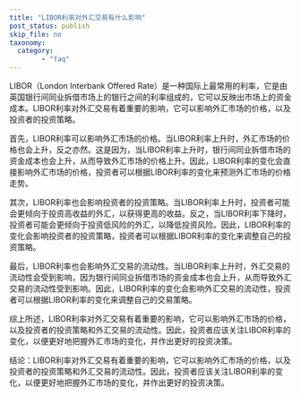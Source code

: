 ```yaml
---
title: "LIBOR利率对外汇交易有什么影响"
post_status: publish
skip_file: no
taxonomy:
  category:
        - "faq"
---
```


LIBOR（London Interbank Offered Rate）是一种国际上最常用的利率，它是由英国银行间同业拆借市场上的银行之间的利率组成的，它可以反映出市场上的资金成本。LIBOR利率对外汇交易有着重要的影响，它可以影响外汇市场的价格，以及投资者的投资策略。

首先，LIBOR利率可以影响外汇市场的价格。当LIBOR利率上升时，外汇市场的价格也会上升，反之亦然。这是因为，当LIBOR利率上升时，银行间同业拆借市场的资金成本也会上升，从而导致外汇市场的价格上升。因此，LIBOR利率的变化会直接影响外汇市场的价格，投资者可以根据LIBOR利率的变化来预测外汇市场的价格走势。

其次，LIBOR利率也会影响投资者的投资策略。当LIBOR利率上升时，投资者可能会更倾向于投资高收益的外汇，以获得更高的收益。反之，当LIBOR利率下降时，投资者可能会更倾向于投资低风险的外汇，以降低投资风险。因此，LIBOR利率的变化会影响投资者的投资策略，投资者可以根据LIBOR利率的变化来调整自己的投资策略。

最后，LIBOR利率也会影响外汇交易的流动性。当LIBOR利率上升时，外汇交易的流动性会受到影响，因为银行间同业拆借市场的资金成本也会上升，从而导致外汇交易的流动性受到影响。因此，LIBOR利率的变化会影响外汇交易的流动性，投资者可以根据LIBOR利率的变化来调整自己的交易策略。

综上所述，LIBOR利率对外汇交易有着重要的影响，它可以影响外汇市场的价格，以及投资者的投资策略和外汇交易的流动性。因此，投资者应该关注LIBOR利率的变化，以便更好地把握外汇市场的变化，并作出更好的投资决策。

结论：LIBOR利率对外汇交易有着重要的影响，它可以影响外汇市场的价格，以及投资者的投资策略和外汇交易的流动性。因此，投资者应该关注LIBOR利率的变化，以便更好地把握外汇市场的变化，并作出更好的投资决策。
